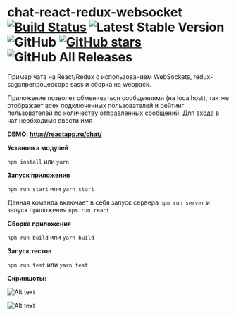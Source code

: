 # chat-react-redux-websocket [![Build Status](https://travis-ci.com/NataliShip/chat-react-redux-websocket.svg?branch=master)](https://travis-ci.com/NataliShip/chat-react-redux-websocket) ![Latest Stable Version](https://img.shields.io/github/release/NataliShip/chat-react-redux-websocket.svg) ![GitHub](https://img.shields.io/github/license/NataliShip/chat-react-redux-websocket.svg) [![GitHub stars](https://img.shields.io/github/stars/NataliShip/chat-react-redux-websocket.svg)](https://github.com/NataliShip/chat-react-redux-websocket/stargazers) ![GitHub All Releases](https://img.shields.io/github/downloads/NataliShip/chat-react-redux-websocket/total.svg)

Пример чата на React/Redux с использованием WebSockets, redux-sagaпрепроцессора sass и сборка на webpack.

Приложение позволет обмениваться сообщениями (на localhost), так же отображает всех подключенных пользователей и рейтинг пользователей по количеству отправленных сообщений. Для входа в чат необходимо ввести имя


**DEMO: http://reactapp.ru/chat/**
 
**Установка модулей**

```npm install``` или ```yarn```


**Запуск приложения**

```npm run start``` или ```yarn start```

Данная команда включает в себя запуск сервера ```npm run server``` и запуск приложения ```npm run react```

**Сборка приложения**

```npm run build``` или ```yarn build```

**Запуск тестов**

```npm run test``` или ```yarn test```

**Скриншоты:**

![Alt text](http://reactapp.ru/img/chat1.png "Чат на React")

![Alt text](http://reactapp.ru/img/chat2.png "Чат на React")
